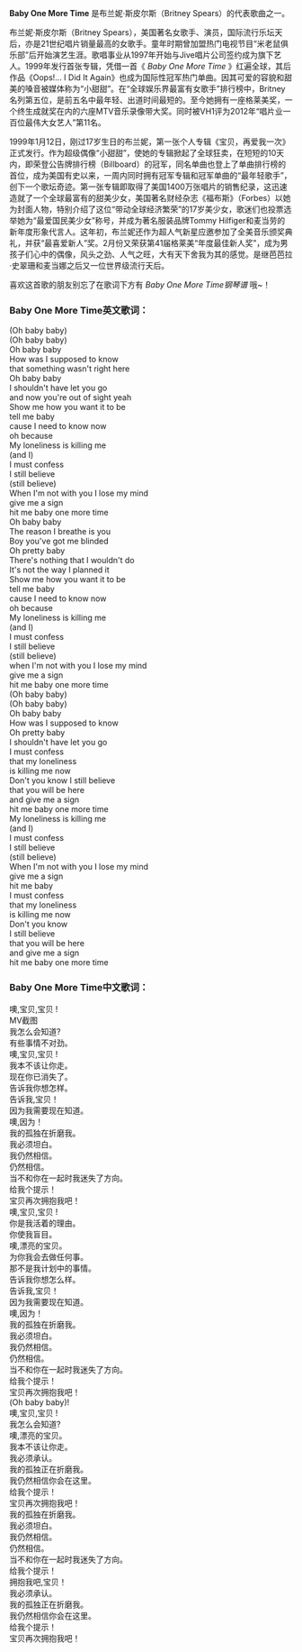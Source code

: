 

**Baby One More Time** 是布兰妮·斯皮尔斯（Britney Spears）的代表歌曲之一。

布兰妮·斯皮尔斯（Britney
Spears），美国著名女歌手、演员，国际流行乐坛天后，亦是21世纪唱片销量最高的女歌手。童年时期曾加盟热门电视节目“米老鼠俱乐部”后开始演艺生涯。歌唱事业从1997年开始与Jive唱片公司签约成为旗下艺人。1999年发行首张专辑，凭借一首《
_Baby One More Time_ 》红遍全球，其后作品《Oops!... I Did It
Again》也成为国际性冠军热门单曲。因其可爱的容貌和甜美的嗓音被媒体称为“小甜甜”。在“全球娱乐界最富有女歌手”排行榜中，Britney名列第五位，是前五名中最年轻、出道时间最短的。至今她拥有一座格莱美奖，一个终生成就奖在内的六座MTV音乐录像带大奖。同时被VH1评为2012年“唱片业一百位最伟大女艺人”第11名。

  

1999年1月12日，刚过17岁生日的布兰妮，第一张个人专辑《宝贝，再爱我一次》正式发行。作为超级偶像“小甜甜”，使她的专辑掀起了全球狂卖，在短短的10天内，即荣登公告牌排行榜（Billboard）的冠军，同名单曲也登上了单曲排行榜的首位，成为美国有史以来，一周内同时拥有冠军专辑和冠军单曲的“最年轻歌手”，创下一个歌坛奇迹。第一张专辑即取得了美国1400万张唱片的销售纪录，这迅速造就了一个全球最富有的甜美少女，美国著名财经杂志《福布斯》（Forbes）以她为封面人物，特别介绍了这位“带动全球经济繁荣”的17岁美少女，歌迷们也投票选举她为“最爱国民美少女”称号，并成为著名服装品牌Tommy
Hilfiger和麦当劳的新年度形象代言人。这年初，布兰妮还作为超人气新星应邀参加了全美音乐颁奖典礼，并获“最喜爱新人”奖。2月份又荣获第41届格莱美“年度最佳新人奖”，成为男孩子们心中的偶像，风头之劲、人气之旺，大有天下舍我为其的感觉。是继芭芭拉·史翠珊和麦当娜之后又一位世界级流行天后。

喜欢这首歌的朋友别忘了在歌词下方有 _Baby One More Time钢琴谱_ 哦~！

### Baby One More Time英文歌词：

(Oh baby baby)  
(Oh baby baby)  
Oh baby baby  
How was I supposed to know  
that something wasn't right here  
Oh baby baby  
I shouldn't have let you go  
and now you're out of sight yeah  
Show me how you want it to be  
tell me baby  
cause I need to know now  
oh because  
My loneliness is killing me  
(and I)  
I must confess  
I still believe  
(still believe)  
When I'm not with you I lose my mind  
give me a sign  
hit me baby one more time  
Oh baby baby  
The reason I breathe is you  
Boy you've got me blinded  
Oh pretty baby  
There's nothing that I wouldn't do  
It's not the way I planned it  
Show me how you want it to be  
tell me baby  
cause I need to know now  
oh because  
My loneliness is killing me  
(and I)  
I must confess  
I still believe  
(still believe)  
when I'm not with you I lose my mind  
give me a sign  
hit me baby one more time  
(Oh baby baby)  
(Oh baby baby)  
Oh baby baby  
How was I supposed to know  
Oh pretty baby  
I shouldn't have let you go  
I must confess  
that my loneliness  
is killing me now  
Don't you know I still believe  
that you will be here  
and give me a sign  
hit me baby one more time  
My loneliness is killing me  
(and I)  
I must confess  
I still believe  
(still believe)  
When I'm not with you I lose my mind  
give me a sign  
hit me baby  
I must confess  
that my loneliness  
is killing me now  
Don't you know  
I still believe  
that you will be here  
and give me a sign  
hit me baby one more time

### Baby One More Time中文歌词：

噢,宝贝,宝贝 !  
MV截图  
我怎么会知道?  
有些事情不对劲。  
噢,宝贝,宝贝 !  
我本不该让你走。  
现在你已消失了。  
告诉我你想怎样。  
告诉我,宝贝！  
因为我需要现在知道。  
噢,因为！  
我的孤独在折磨我。  
我必须坦白。  
我仍然相信。  
仍然相信。  
当不和你在一起时我迷失了方向。  
给我个提示！  
宝贝再次拥抱我吧！  
噢,宝贝,宝贝 !  
你是我活着的理由。  
你使我盲目。  
噢,漂亮的宝贝。  
为你我会去做任何事。  
那不是我计划中的事情。  
告诉我你想怎么样。  
告诉我,宝贝！  
因为我需要现在知道。  
噢,因为！  
我的孤独在折磨我。  
我必须坦白。  
我仍然相信。  
仍然相信。  
当不和你在一起时我迷失了方向。  
给我个提示！  
宝贝再次拥抱我吧！  
(Oh baby baby)!  
噢,宝贝,宝贝 !  
我怎么会知道?  
噢,漂亮的宝贝。  
我本不该让你走。  
我必须承认。  
我的孤独正在折磨我。  
我仍然相信你会在这里。  
给我个提示！  
宝贝再次拥抱我吧！  
我的孤独在折磨我。  
我必须坦白。  
我仍然相信。  
仍然相信。  
当不和你在一起时我迷失了方向。  
给我个提示！  
拥抱我吧,宝贝！  
我必须承认。  
我的孤独正在折磨我。  
我仍然相信你会在这里。  
给我个提示！  
宝贝再次拥抱我吧！

